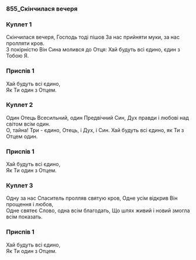 ### 855_Скінчилася вечеря
### Куплет 1
Скінчилася вечеря, Господь тоді пішов За нас прийняти муки, за нас пролляти кров. <br/>З покірністю Він Сина молився до Отця: Хай будуть всі єдино, єдин з Тобою Я.
### Приспів 1
Хай будуть всі єдино, <br/>Як Ти один з Отцем.
### Куплет 2
Один Отець Всесильний, один Предвічний Син, Дух правди і любові над світом всім один. <br/>О, тайна! Три - єдино, Отець, і Дух, і Син. Хай будуть всі єдино, як Ти з Отцем один.
### Приспів 1
Хай будуть всі єдино, <br/>Як Ти один з Отцем.
### Куплет 3
Одну за нас Спаситель пролляв святую кров, Одне усім відкрив Він прощення і любов, <br/>Одне святеє Слово, одна всім благодать, Що шлях живий і новий змогла всім показать.
### Приспів 1
Хай будуть всі єдино, <br/>Як Ти один з Отцем.

